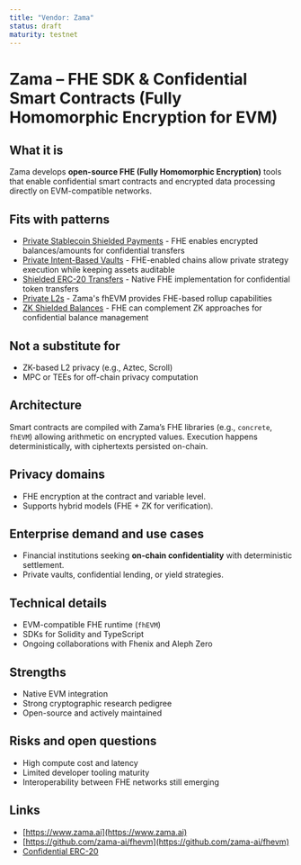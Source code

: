```yaml
---
title: "Vendor: Zama"
status: draft
maturity: testnet
---
```


# Zama – FHE SDK & Confidential Smart Contracts (Fully Homomorphic Encryption for EVM)

## What it is

Zama develops **open-source FHE (Fully Homomorphic Encryption)** tools that enable confidential smart contracts and encrypted data processing directly on EVM-compatible networks.

## Fits with patterns

- [Private Stablecoin Shielded Payments](../patterns/pattern-private-stablecoin-shielded-payments.md) - FHE enables encrypted balances/amounts for confidential transfers
- [Private Intent-Based Vaults](../patterns/pattern-private-vaults.md) - FHE-enabled chains allow private strategy execution while keeping assets auditable
- [Shielded ERC-20 Transfers](../patterns/pattern-shielding.md) - Native FHE implementation for confidential token transfers
- [Private L2s](../patterns/pattern-privacy-l2s.md) - Zama's fhEVM provides FHE-based rollup capabilities
- [ZK Shielded Balances](../patterns/pattern-zk-shielded-balances.md) - FHE can complement ZK approaches for confidential balance management

## Not a substitute for

- ZK-based L2 privacy (e.g., Aztec, Scroll)
- MPC or TEEs for off-chain privacy computation

## Architecture

Smart contracts are compiled with Zama’s FHE libraries (e.g., `concrete`, `fhEVM`) allowing arithmetic on encrypted values. Execution happens deterministically, with ciphertexts persisted on-chain.

## Privacy domains

- FHE encryption at the contract and variable level.
- Supports hybrid models (FHE + ZK for verification).

## Enterprise demand and use cases

- Financial institutions seeking **on-chain confidentiality** with deterministic settlement.
- Private vaults, confidential lending, or yield strategies.

## Technical details

- EVM-compatible FHE runtime (`fhEVM`)
- SDKs for Solidity and TypeScript
- Ongoing collaborations with Fhenix and Aleph Zero

## Strengths

- Native EVM integration
- Strong cryptographic research pedigree
- Open-source and actively maintained

## Risks and open questions

- High compute cost and latency
- Limited developer tooling maturity
- Interoperability between FHE networks still emerging

## Links

- [https://www.zama.ai](https://www.zama.ai)
- [https://github.com/zama-ai/fhevm](https://github.com/zama-ai/fhevm)
- [Confidential ERC-20](https://www.zama.ai/post/confidential-erc-20-tokens-using-homomorphic-encryption)
